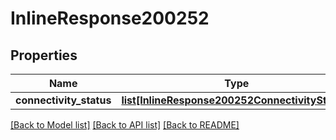 # InlineResponse200252

## Properties
Name | Type | Description | Notes
------------ | ------------- | ------------- | -------------
**connectivity_status** | [**list[InlineResponse200252ConnectivityStatus]**](InlineResponse200252ConnectivityStatus.md) |  | [optional] 

[[Back to Model list]](../README.md#documentation-for-models) [[Back to API list]](../README.md#documentation-for-api-endpoints) [[Back to README]](../README.md)

